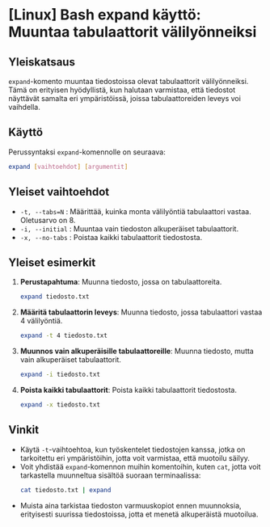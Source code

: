 # [Linux] Bash expand käyttö: Muuntaa tabulaattorit välilyönneiksi

## Yleiskatsaus
`expand`-komento muuntaa tiedostoissa olevat tabulaattorit välilyönneiksi. Tämä on erityisen hyödyllistä, kun halutaan varmistaa, että tiedostot näyttävät samalta eri ympäristöissä, joissa tabulaattoreiden leveys voi vaihdella.

## Käyttö
Perussyntaksi `expand`-komennolle on seuraava:

```bash
expand [vaihtoehdot] [argumentit]
```

## Yleiset vaihtoehdot
- `-t, --tabs=N` : Määrittää, kuinka monta välilyöntiä tabulaattori vastaa. Oletusarvo on 8.
- `-i, --initial` : Muuntaa vain tiedoston alkuperäiset tabulaattorit.
- `-x, --no-tabs` : Poistaa kaikki tabulaattorit tiedostosta.

## Yleiset esimerkit
1. **Perustapahtuma**: Muunna tiedosto, jossa on tabulaattoreita.
   ```bash
   expand tiedosto.txt
   ```

2. **Määritä tabulaattorin leveys**: Muunna tiedosto, jossa tabulaattori vastaa 4 välilyöntiä.
   ```bash
   expand -t 4 tiedosto.txt
   ```

3. **Muunnos vain alkuperäisille tabulaattoreille**: Muunna tiedosto, mutta vain alkuperäiset tabulaattorit.
   ```bash
   expand -i tiedosto.txt
   ```

4. **Poista kaikki tabulaattorit**: Poista kaikki tabulaattorit tiedostosta.
   ```bash
   expand -x tiedosto.txt
   ```

## Vinkit
- Käytä `-t`-vaihtoehtoa, kun työskentelet tiedostojen kanssa, jotka on tarkoitettu eri ympäristöihin, jotta voit varmistaa, että muotoilu säilyy.
- Voit yhdistää `expand`-komennon muihin komentoihin, kuten `cat`, jotta voit tarkastella muunneltua sisältöä suoraan terminaalissa:
  ```bash
  cat tiedosto.txt | expand
  ```
- Muista aina tarkistaa tiedoston varmuuskopiot ennen muunnoksia, erityisesti suurissa tiedostoissa, jotta et menetä alkuperäistä muotoilua.